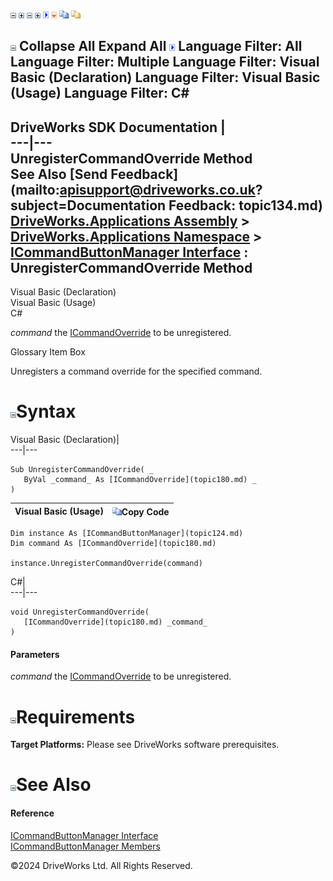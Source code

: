![](dotnetimages/collapse.gif) ![](dotnetimages/expand.gif) ![](dotnetimages/collapse.gif) ![](dotnetimages/expand.gif) ![](dotnetimages/drpdown.gif) ![](dotnetimages/drpdown_orange.gif) ![](dotnetimages/copycode.gif) ![](dotnetimages/copycodeHighlight.gif)

![](dotnetimages/collapse.gif) Collapse All Expand All ![](dotnetimages/drpdown.gif) Language Filter: All  Language Filter: Multiple  Language Filter: Visual Basic (Declaration) Language Filter: Visual Basic (Usage) Language Filter: C#  
---  
DriveWorks SDK Documentation  |   
---|---  
UnregisterCommandOverride Method   
See Also [Send Feedback](mailto:apisupport@driveworks.co.uk?subject=Documentation Feedback: topic134.md)  
[DriveWorks.Applications Assembly](topic13.md) > [DriveWorks.Applications Namespace](topic16.md) > [ICommandButtonManager Interface](topic124.md) : UnregisterCommandOverride Method  
---  
  
Visual Basic (Declaration)    
Visual Basic (Usage)    
C# 

_command_
    the [ICommandOverride](topic180.md) to be unregistered.

Glossary Item Box

Unregisters a command override for the specified command. 

# ![](dotnetimages/collapse.gif)Syntax

Visual Basic (Declaration)|   
---|---  
      
    
    Sub UnregisterCommandOverride( _
       ByVal _command_ As [ICommandOverride](topic180.md) _
    )   
  
Visual Basic (Usage)| ![](dotnetimages/copycode.gif)Copy Code  
---|---  
      
    
    Dim instance As [ICommandButtonManager](topic124.md)
    Dim command As [ICommandOverride](topic180.md)
     
    instance.UnregisterCommandOverride(command)  
  
C#|   
---|---  
      
    
    void UnregisterCommandOverride( 
       [ICommandOverride](topic180.md) _command_
    )  
  
#### Parameters

 _command_
    the [ICommandOverride](topic180.md) to be unregistered.

# ![](dotnetimages/collapse.gif)Requirements

**Target Platforms:** Please see DriveWorks software prerequisites.

# ![](dotnetimages/collapse.gif)See Also

#### Reference

[ICommandButtonManager Interface](topic124.md)   
[ICommandButtonManager Members](topic125.md)

©2024 DriveWorks Ltd. All Rights Reserved.
